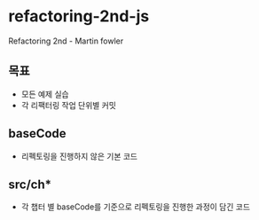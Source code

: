 # refactoring-2nd-js
Refactoring 2nd - Martin fowler


## 목표
- 모든 예제 실습
- 각 리팩터링 작업 단위별 커밋

## baseCode
- 리펙토링을 진행하지 않은 기본 코드

## src/ch*
- 각 챕터 별 baseCode를 기준으로 리펙토링을 진행한 과정이 담긴 코드
